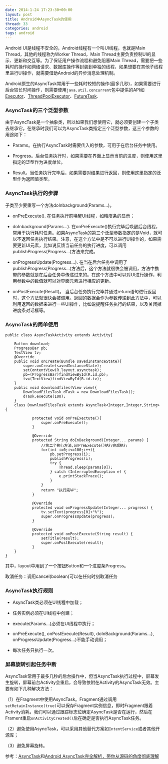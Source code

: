 ```yaml
---
date: 2014-1-24 17:23:30+00:00
layout: post
title: Android中AsyncTask的使用
thread: 33
categories: android
tags: android
---
```


Android UI是线程不安全的，Android线程有一个叫UI线程，也就是Main　Thread，其他的线程称为Worker Thread，Main Thread主要负责控制UI的显示、更新和交互等。为了保证用户操作流程和避免阻塞Main Thread，需要把一些耗时的操作如网络请求、数据库操作等封装到单独的线程，如果想要在其他子线程里进行UI操作，就需要借助Android的异步消息处理机制。

Android原生的AsyncTask常用于一些耗时较短的操作(最多几秒)，如果需要进行后台较长时间操作，则需要使用`java.util.concurrent`包中提供的API如[Executor](https://developer.android.com/reference/java/util/concurrent/Executor.html)、[ThreadPoolExecutor](https://developer.android.com/reference/java/util/concurrent/ThreadPoolExecutor.html)、[FutureTask](https://developer.android.com/reference/java/util/concurrent/FutureTask.html).
 
### AsyncTask的三个泛型参数 ###

由于AsyncTask是一个抽象类，所以如果我们想使用它，就必须要创建一个子类去继承它。在继承时我们可以为AsyncTask类指定三个泛型参数，这三个参数的用途如下：

- Params。在执行AsyncTask时需要传入的参数，可用于在后台任务中使用。

- Progress。后台任务执行时，如果需要在界面上显示当前的进度，则使用这里指定的泛型作为进度单位。

- Result。当任务执行完毕后，如果需要对结果进行返回，则使用这里指定的泛型作为返回值类型。

### AsyncTask执行的步骤 ###

子类至少要重写一个方法doInbackground(Params...)。

- onPreExecute(). 在任务执行前唤醒UI线程，如精度条的显示；

- doInbackground(Params...). 在onPreExecute()执行完毕后唤醒后台线程，常用于执行耗时任务。如果AsyncTask的第三个泛型参数指定的是Void，就可以不返回任务执行结果。注意，在这个方法中是不可以进行UI操作的，如果需要更新UI元素，比如说反馈当前任务的执行进度，可以调用publishProgress(Progress...)方法来完成。

- onProgressUpdate(Progress...). 在当在后台任务中调用了publishProgress(Progress...)方法后，这个方法就很快会被调用，方法中携带的参数就是在后台任务中传递过来的。在这个方法中可以对UI进行操作，利用参数中的数值就可以对界面元素进行相应的更新。

- onPostExecute(Result)。 当后台任务执行完毕并通过return语句进行返回时，这个方法就很快会被调用。返回的数据会作为参数传递到此方法中，可以利用返回的数据来进行一些UI操作，比如说提醒任务执行的结果，以及关闭掉进度条对话框等。

### AsyncTask的简单使用 ###

	public class AsyncTaskActivity extends Activity{
		
		Button download;  
	    ProgressBar pb;  
	    TextView tv; 
		@Override
		public void onCreate(Bundle savedInstanceState){
			super.onCreate(savedInstanceState);
			setContentView(R.layout.asynctask);
			pb=(ProgressBar)findViewById(R.id.pb);  
	        tv=(TextView)findViewById(R.id.tv); 
		}	
		public void downloadfiles(View view){
			DownloadFilesTask dTask = new DownloadFilesTask();  
	        dTask.execute(100); 
		}
		class DownloadFilesTask extends AsyncTask<Integer,Integer,String> {
	
				protected void onPreExectute(){
					super.onPreExecute();
				}
	
			    @Override  
			    protected String doInBackground(Integer... params) {  
			        //第二个执行方法,onPreExecute()执行完后执行  
			        for(int i=0;i<=100;i++){  
			            pb.setProgress(i);  
			            publishProgress(i);  
			            try {  
			                Thread.sleep(params[0]);  
			            } catch (InterruptedException e) {  
			                e.printStackTrace();  
			            }  
			        }  
			        return "执行完毕";  
			    }  
	
			    @Override  
			    protected void onProgressUpdate(Integer... progress) { 
			        tv.setText(progress[0]+"%");  
			        super.onProgressUpdate(progress);  
			    }  
	
			    @Override  
			    protected void onPostExecute(String result) {  
			        setTitle(result);  
			        super.onPostExecute(result);  
			    }	
		}
	}

其中，layout中用到了一个按钮Button和一个进度条Progress。

取消任务：调用cancel(boolean)可以在任何时刻取消任务

### AsyncTask执行规则 ###

- AsyncTask类必须在UI线程中加载；

- 任务实例必须在UI线程中创建；

- execute(Params...)必须在UI线程中执行；

-  onPreExecute(), onPostExecute(Result), doInBackground(Params...), onProgressUpdate(Progress...)不能手动调用；

- 每次任务只执行一次。

### 屏幕旋转引起任务中断 ###

AsyncTask常用于最多几秒的后台操作中，但当AsyncTask执行过程中，屏幕发生旋转，屏幕前台Activity会重启，会导致依附在Activity的AsyncTask无效。主要有如下几种解决方法：

（1）在Fragment中使用AsyncTask。Fragment通过调用`setRetainInstance(true)`可以保存Fragment实例信息，即时Fragment跟着Activity消耗，我们可以通过跟踪标志位确定AsyncTask是否在运行，然后在Frament重启`onActivityCreated()`后在确定是否执行AsyncTask任务。

（2）避免使用AsyncTask，可以采用其他替代方案如`IntentService`或者其他开源库；

（3）避免屏幕旋转。


参考：[AsyncTask](http://developer.android.com/reference/android/os/AsyncTask.html)和[Android AsyncTask完全解析，带你从源码的角度彻底理解](http://blog.csdn.net/guolin_blog/article/details/11711405)
